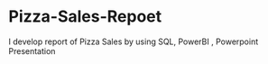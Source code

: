 # Pizza-Sales-Repoet
I develop report of Pizza Sales by using SQL, PowerBI , Powerpoint Presentation
